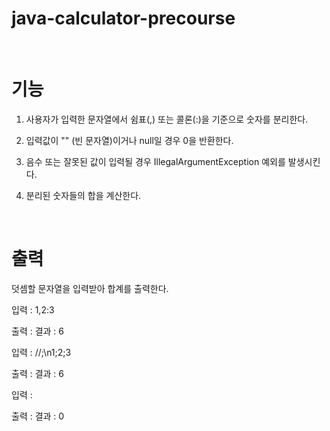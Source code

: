 # java-calculator-precourse

<br>

# 기능

1. 사용자가 입력한 문자열에서 쉼표(,) 또는 콜론(:)을 기준으로 숫자를 분리한다.
   
2. 입력값이 "" (빈 문자열)이거나 null일 경우 0을 반환한다.

3. 음수 또는 잘못된 값이 입력될 경우 IllegalArgumentException 예외를 발생시킨다.

4. 분리된 숫자들의 합을 계산한다.

<br>

# 출력

덧셈할 문자열을 입력받아 합계를 출력한다.

입력 : 1,2:3 

출력 : 결과 : 6

입력 : //;\n1;2;3

출력 : 결과 : 6

입력 : 

출력 : 결과 : 0
